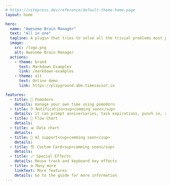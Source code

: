 ```yaml
---
# https://vitepress.dev/reference/default-theme-home-page
layout: home

hero:
  name: "Awesome Brain Manager"
  text: "All in one"
  tagline: A plugin that tries to solve all the trivial problems most people usually encountered in obsidian.
  image:
    src: /logo.png
    alt: Awesome Brain Manager
  actions:
    - theme: brand
      text: Markdown Examples
      link: /markdown-examples
    - theme: alt
      text: Online demo
      link: https://playground.abm.timesavior.io

features:
  - title: 🍅 Pomodoro
    details: manage your own time using pomodoro
  - title: ⏰ Notification<sup>comming soon</sup>
    details: it can prompt anniversaries, task expirations, punch in, and support cross-platform
  - title: 🔀 Flow Chart
    details: 
  - title: 📊 Data chart
    details: 
  - title: 🤖 AI support<sup>comming soon</sup>
    details: 
  - title: 🏗 Custom Card<sup>comming soon</sup>
    details: 
  - title: 🪄 Special Effects
    details: Mouse track and keyboard key effects
  - title: ➕ Many more
    linkText: More features
    details: Go to the guide for more information
---
```


<script setup>
import { useData } from 'vitepress'

const { page } = useData()
</script>

<style module>
sup {
  background: linear-gradient(to right, #FF0000, #FFD700);
  font-size: 12px;
  border-radius: 2px;
}
</style>